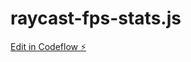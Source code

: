 # raycast-fps-stats.js

[Edit in Codeflow ⚡️](https://stackblitz.com/~/github.com/vitaly-z/raycast-fps-stats.js)